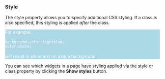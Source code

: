 ### Style

The style property allows you to specify additional CSS styling. If a class is also specified, this styling is applied *after* the class.

<div style="background-color:lightblue; color:white;">

For example:<br />
<br />
<code>background-color:lightblue; color:white;</code><br />
<br />
will result in white text on a blue background.

</div>

You can see which widgets in a page have styling applied via the style or class property by clicking the <strong>Show styles</strong> button.
